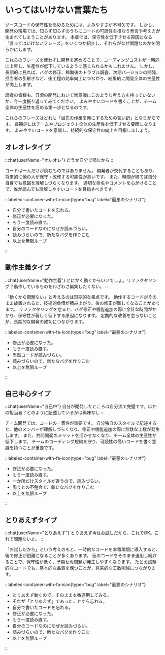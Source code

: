 # いってはいけない言葉たち

ソースコードの保守性を高めるためには、よみやすさが不可欠です。
しかし、開発の現場では、知らず知らずのうちにコードの可読性を損なう発言や考え方が生まれてしまうことがあります。
本章では、保守性を低下させる原因となる「言ってはいけないフレーズ」をいくつか紹介し、それらがなぜ問題なのかを明らかにします。

これらのフレーズを使わずに開発を進めることで、コーディングコストが一時的に上昇し、生産性が低下しているように感じられるかもしれません。
しかし、長期的に見れば、バグの修正、稼働後のトラブル調査、次期バージョンの開発、担当者の引継ぎなど、後工程の効率向上につながり、結果的に開発全体の生産性が向上します。

読者の皆様も、日頃の開発において無意識にこのような考え方を持っていないか、今一度振り返ってみてください。
よみやすいコードを書くことが、チーム全体の生産性を高める第一歩となるのです。

これらのフレーズはどれも「目先の作業を楽にするための言い訳」となりがちです。
長期的にはチームやプロジェクト全体の生産性を低下させる要因になります。
よみやすいコードを意識し、持続的な保守性の向上を目指しましょう。

## オレオレタイプ

::chat{userName="オレオレ"}
どうせ自分で読むから
::

コードは一人だけが読むものではありません。
開発者が交代することもあり、将来的に他の人が保守・改修する可能性が高いです。
また、時間が経てば自分自身でも意図を理解しづらくなります。
適切な命名やコメントを心がけることで、誰が読んでも理解しやすいコードを目指すべきです。

::labeled-container-with-fa-icon{type="bug" label="最悪のシナリオ"}

* 自分で書いたコードを忘れる。
* 修正が必要になった。
* もう一度読み直す。
* 自分のコードなのになぜか読みづらい。
* 読みづらいので、新たなバグを作りこむ
* 以上を無限ループ

::

## 動作主義タイプ

::chat{userName="動作主義"}
とにかく動くからいいでしょ。リファクタリング？動作しているものをわざわざ編集したくない。
::

「動くから問題ない」と考えるのは短期的な視点です。
動作するコードがそのまま放置されると、技術的負債が積み上がり、後の修正が難しくなることがあります。
リファクタリングを怠ると、バグ修正や機能追加の際に余計な時間がかかり、保守性が著しく低下する原因になります。
定期的な改善を怠らないことが、長期的な開発の成功につながります。

::labeled-container-with-fa-icon{type="bug" label="最悪のシナリオ"}

* 修正が必要になった。
* もう一度読み直す。
* 当然コードが読みづらい。
* 読みづらいので、新たなバグを作りこむ
* 以上を無限ループ

::

## 自己中心タイプ

::chat{userName="自己中"}
自分が開発したところは自分流で完璧です。ほかの担当者？どのように記述しているかは興味なし
::

チーム開発では、コードの一貫性が重要です。
自分独自のスタイルで記述すると、他のメンバーが理解しづらくなり、修正や機能追加の際に無駄な工数が発生します。
また、共同開発のメリットを活かせなくなり、チーム全体の生産性が低下します。
チームのコーディング規約を守り、可読性の高いコードを書く意識を持つことが重要です。

::labeled-container-with-fa-icon{type="bug" label="最悪のシナリオ"}

* 修正が必要になった。
* もう一度読み直す。
* 一か所だけスタイルが違うので、読みづらい。
* 周りとの不整合で、新たなバグを作りこむ
* 以上を無限ループ

::

## とりあえずタイプ

::chat{userName="とりあえず"}
とりあえず今はお試しだから、これでOK。これで問題ないよ。
::

「お試しだから」という考えのもと、一時的なコードを本番環境に導入すると、後で修正が困難になることが多くあります。
仮のコードをそのまま運用し続けることで、保守性が低く、予期せぬ問題が発生しやすくなります。
たとえ試験的なコードでも、基本的な品質を保つことが、将来的な工数削減につながります。

::labeled-container-with-fa-icon{type="bug" label="最悪のシナリオ"}

* とりあえず動くので、そのまま本番適用してみる。
* それが「とりあえず」であったことすら忘れる。
* 自分で書いたコードを忘れる。
* 修正が必要になった。
* もう一度読み直す。
* 自分のコードなのになぜか読みづらい。
* 読みづらいので、新たなバグを作りこむ
* 以上を無限ループ

::
